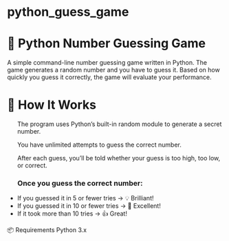 # python_guess_game
<h1>🎯 Python Number Guessing Game</h1>
<p>A simple command-line number guessing game written in Python. The game generates a random number and you have to guess it. Based on how quickly you guess it correctly, the game will evaluate your performance.</p>

<h1>🧠 How It Works</h1>
<ul>
<p>The program uses Python’s built-in random module to generate a secret number.</br>

You have unlimited attempts to guess the correct number.</br>

After each guess, you’ll be told whether your guess is too high, too low, or correct.</br></p>

<h3>Once you guess the correct number:</h3>

<li>If you guessed it in 5 or fewer tries → 💡 Brilliant!</li>

<li>If you guessed it in 10 or fewer tries → 🌟 Excellent!</li>

<li>If it took more than 10 tries → 👍 Great!</li></ul>

📦 Requirements
Python 3.x
